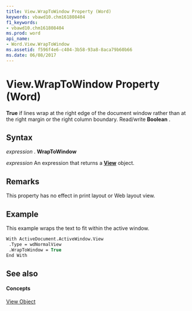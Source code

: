 ```yaml
---
title: View.WrapToWindow Property (Word)
keywords: vbawd10.chm161808404
f1_keywords:
- vbawd10.chm161808404
ms.prod: word
api_name:
- Word.View.WrapToWindow
ms.assetid: f596f4e6-c404-3b58-93a8-8aca79b60b66
ms.date: 06/08/2017
---
```



# View.WrapToWindow Property (Word)

 **True** if lines wrap at the right edge of the document window rather than at the right margin or the right column boundary. Read/write **Boolean** .


## Syntax

 _expression_ . **WrapToWindow**

 _expression_ An expression that returns a **[View](view-object-word.md)** object.


## Remarks

This property has no effect in print layout or Web layout view.


## Example

This example wraps the text to fit within the active window.


```vb
With ActiveDocument.ActiveWindow.View 
 .Type = wdNormalView 
 .WrapToWindow = True 
End With
```


## See also


#### Concepts


[View Object](view-object-word.md)

